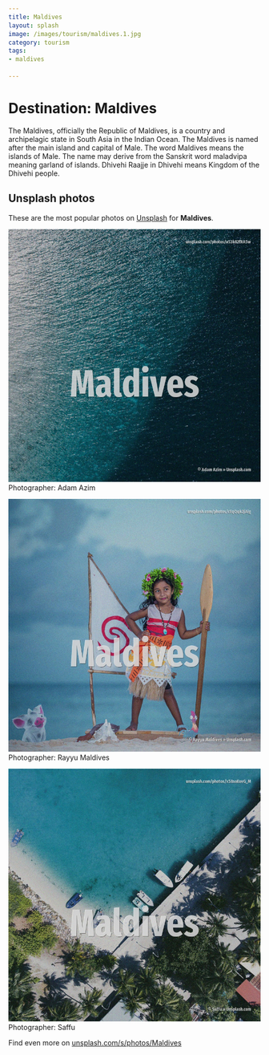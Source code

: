 ```yaml
---
title: Maldives
layout: splash
image: /images/tourism/maldives.1.jpg
category: tourism
tags:
- maldives

---
```

# Destination: Maldives

The Maldives, officially the Republic of Maldives, is a country and archipelagic state in South  Asia in the Indian Ocean. The Maldives is named after the main island and capital of Male. The word Maldives means the islands  of Male. The name may derive from the Sanskrit word maladvipa meaning garland of islands. Dhivehi Raajje in Dhivehi means Kingdom of the Dhivehi people. 

 
## Unsplash photos
These are the most popular photos on [Unsplash](https://unsplash.com) for **Maldives**.
 
![Maldives](/images/tourism/maldives.1.jpg)
Photographer:  Adam Azim
 
![Maldives](/images/tourism/maldives.2.jpg)
Photographer:  Rayyu Maldives
 
![Maldives](/images/tourism/maldives.3.jpg)
Photographer:  Saffu
 
Find even more on [unsplash.com/s/photos/Maldives](https://unsplash.com/s/photos/Maldives)
 
